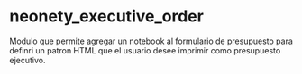# neonety_executive_order

Modulo que permite agregar un notebook al formulario de presupuesto para definri un patron HTML que el usuario desee imprimir como presupuesto ejecutivo.